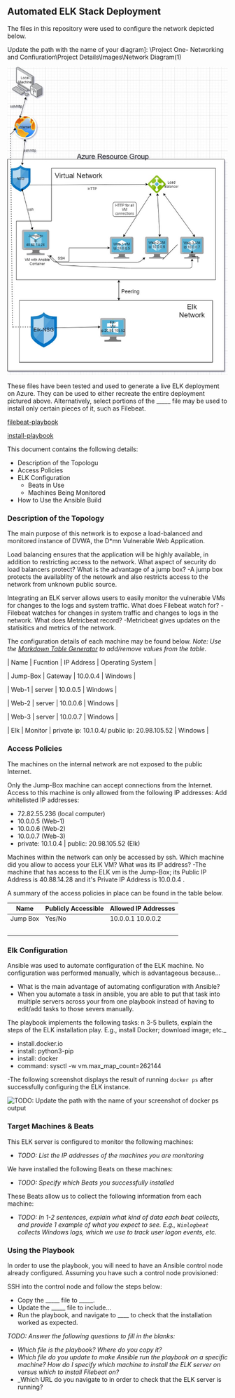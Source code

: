 ## Automated ELK Stack Deployment

The files in this repository were used to configure the network depicted below.

Update the path with the name of your diagram]: \Project One- Networking and Confiuration\Project Details\Images\Network Diagram(1)

![image](https://github.com/joshuayyoung/Project-One-Elk-Configuration/blob/main/diagram/Network%20Diargram%20(1).jpg)

These files have been tested and used to generate a live ELK deployment on Azure. They can be used to either recreate the entire deployment pictured above. Alternatively, select portions of the _____ file may be used to install only certain pieces of it, such as Filebeat.
		
[filebeat-playbook](ansible/filebeat.yml.txt)
    		
[install-playbook](ansible/install-elk.yml.txt)

This document contains the following details:
- Description of the Topologu
- Access Policies
- ELK Configuration
  - Beats in Use
  - Machines Being Monitored
- How to Use the Ansible Build


### Description of the Topology

The main purpose of this network is to expose a load-balanced and monitored instance of DVWA, the D*mn Vulnerable Web Application.

Load balancing ensures that the application will be highly available, in addition to restricting access to the network.
What aspect of security do load balancers protect? What is the advantage of a jump box? 
-A jump box protects the availablity of the netowrk and also restricts access to the network from unknown public source.

Integrating an ELK server allows users to easily monitor the vulnerable VMs for changes to the logs and system traffic.
What does Filebeat watch for? 
-Filebeat watches for changes in system traffic and changes to logs in the network.
What does Metricbeat record?
-Metricbeat gives updates on the statisitics and metrics of the network.

The configuration details of each machine may be found below.
_Note: Use the [Markdown Table Generator](http://www.tablesgenerator.com/markdown_tables) to add/remove values from the table_.

| Name     | Fucntion | IP Address              | Operating System |

| Jump-Box | Gateway  | 10.0.0.4                | Windows          |

| Web-1    | server   | 10.0.0.5                | Windows          |

| Web-2    | server   | 10.0.0.6                | Windows          |

| Web-3    | server   | 10.0.0.7                | Windows          |

| Elk      | Monitor  | private ip: 10.1.0.4/  public ip: 20.98.105.52    | Windows           |

### Access Policies

The machines on the internal network are not exposed to the public Internet. 

Only the Jump-Box machine can accept connections from the Internet. Access to this machine is only allowed from the following IP addresses:
Add whitelisted IP addresses:
- 72.82.55.236 (local computer)
- 10.0.0.5 (Web-1)             
- 10.0.0.6 (Web-2)              
- 10.0.0.7 (Web-3)
- private: 10.1.0.4 | public: 20.98.105.52 (Elk)

Machines within the network can only be accessed by ssh.
 Which machine did you allow to access your ELK VM? What was its IP address?
 -The machine that has access to the ELK vm is the Jump-Box; its Public IP Address is 40.88.14.28 and it's Private IP Address is 10.0.0.4 .

A summary of the access policies in place can be found in the table below.

| Name     | Publicly Accessible | Allowed IP Addresses |
|----------|---------------------|----------------------|
| Jump Box | Yes/No              | 10.0.0.1 10.0.0.2    |
|          |                     |                      |
|          |                     |                      |
|          |                     |                      |
|          |                     |                      | 
|          |                     |                      |

### Elk Configuration

Ansible was used to automate configuration of the ELK machine. No configuration was performed manually, which is advantageous because...
- What is the main advantage of automating configuration with Ansible?
- When you automate a task in ansible, you are able to put that task into multiple servers across your from one playbook instead of having to edit/add tasks to those severs manually.

The playbook implements the following tasks:
n 3-5 bullets, explain the steps of the ELK installation play. E.g., install Docker; download image; etc._
- install.docker.io
- install: python3-pip
- install: docker
- command: sysctl -w vm.max_map_count=262144

-The following screenshot displays the result of running `docker ps` after successfully configuring the ELK instance.

![TODO: Update the path with the name of your screenshot of docker ps output](Images/docker_ps_output.png)

### Target Machines & Beats
This ELK server is configured to monitor the following machines:
- _TODO: List the IP addresses of the machines you are monitoring_

We have installed the following Beats on these machines:
- _TODO: Specify which Beats you successfully installed_

These Beats allow us to collect the following information from each machine:
- _TODO: In 1-2 sentences, explain what kind of data each beat collects, and provide 1 example of what you expect to see. E.g., `Winlogbeat` collects Windows logs, which we use to track user logon events, etc._

### Using the Playbook
In order to use the playbook, you will need to have an Ansible control node already configured. Assuming you have such a control node provisioned: 

SSH into the control node and follow the steps below:
- Copy the _____ file to _____.
- Update the _____ file to include...
- Run the playbook, and navigate to ____ to check that the installation worked as expected.

_TODO: Answer the following questions to fill in the blanks:_
- _Which file is the playbook? Where do you copy it?_
- _Which file do you update to make Ansible run the playbook on a specific machine? How do I specify which machine to install the ELK server on versus which to install Filebeat on?_
- _Which URL do you navigate to in order to check that the ELK server is running?
 
